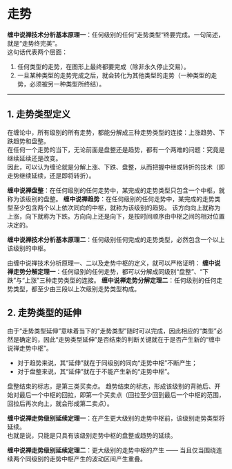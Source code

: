 # 走势
**缠中说禅技术分析基本原理一**：任何级别的任何”走势类型“终要完成。一句简述，就是“走势终完美”。  
这句话代表两个层面：
1. 任何类型的走势，在图形上最终都要完成（除非永久停止交易）。
2. 一旦某种类型的走势完成之后，就会转化为其他类型的走势（一种类型的走势，必须被另一种类型所终结）。

---

## 1. 走势类型定义
在缠论中，所有级别的所有走势，都能分解成三种走势类型的连接：上涨趋势、下跌趋势和盘整。  
在任何一个走势的当下，无论前面是盘整还是趋势，都有一个两难的问题：究竟是继续延续还是改变。  
因此，可以认为缠论就是分解上涨、下跌、盘整，从而把握中继或转折的技术（即走势继续延续，还是即将转折）。

**缠中说禅盘整**：在任何级别的任何走势中，某完成的走势类型只包含一个中枢，就称为该级别的盘整。
**缠中说禅趋势**：在任何级别的任何走势中，某完成的走势类型至少包含两个以上依次同向的中枢，就称为该级别的趋势。
该方向向上就称为上涨，向下就称为下跌。方向向上还是向下，是按时间顺序由中枢之间的相对位置决定的。

**缠中说禅技术分析基本原理二**：任何级别任何完成的走势类型，必然包含一个以上该级别的中枢。

由缠中说禅技术分析原理一、二以及走势中枢的定义，就可以严格证明：
**缠中说禅走势分解定理一**：任何级别的任何走势，都可以分解成同级别“盘整”、“下跌”与“上涨”三种走势类型的连接。
**缠中说禅走势分解定理二**：任何级别的任何走势类型，都至少由三段以上次级别走势类型构成。

## 2. 走势类型的延伸
由于“走势类型延伸”意味着当下的“走势类型”随时可以完成，因此相应的“类型”必然是确定的，因此“走势类型延伸”是否结束的判断关键就在于是否产生新的“缠中说禅走势中枢”。  
- 对于趋势来说，其“延伸”就在于同级别的同向“走势中枢”不断产生；  
- 对于盘整来说，其“延伸”就在于不能产生新的“走势中枢”。  

盘整结束的标志，是第三类买卖点。
趋势结束的标志，形成该级别的背驰后、开始对最后一个中枢的回拉，即第一个买卖点（回拉至少回到最后一个中枢的范围，回拉后再次向上，就会形成第二卖点）。

**缠中说禅走势级别延续定理一**：在产生更大级别的走势中枢前，该级别走势类型将延续。  
也就是说，只能是只具有该级别走势中枢的盘整或趋势的延续。  

**缠中说禅走势级别延续定理二**：更大级别的走势中枢的产生 —— 当且仅当围绕连续两个同级别的走势中枢产生的波动区间产生重叠。  